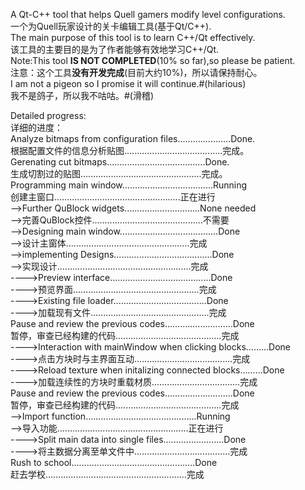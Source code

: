 A Qt-C++ tool that helps Quell gamers modify level configurations.  
一个为Quell玩家设计的关卡编辑工具(基于Qt/C++).  
The main purpose of this tool is to learn C++/Qt effectively.  
该工具的主要目的是为了作者能够有效地学习C++/Qt.  
Note:This tool **IS NOT COMPLETED**(10% so far),so please be patient.  
注意：这个工具**没有开发完成**(目前大约10%)，所以请保持耐心。  
I am not a pigeon so I promise it will continue.#(hilarious)  
我不是鸽子，所以我不咕咕。#(滑稽)  
  
Detailed progress:  
详细的进度：  
Analyze bitmaps from configuration files.....................Done.  
根据配置文件的信息分析贴图.......................................完成。  
Gerenating cut bitmaps.......................................Done.  
生成切割过的贴图................................................完成。  
Programming main window....................................Running  
创建主窗口..................................................正在进行  
-->Further QuBlock widgets..............................None needed  
-->完善QuBlock控件............................................不需要  
-->Designing main window.......................................Done  
-->设计主窗体.................................................完成  
-->implementing Designs.......................................Done  
-->实现设计.....................................................完成  
---->Preview interface........................................Done  
---->预览界面..................................................完成  
---->Existing file loader.....................................Done  
---->加载现有文件...............................................完成  
Pause and review the previous codes...........................Done  
暂停，审查已经构建的代码..........................................完成  
---->Interaction with mainWindow when clicking blocks.........Done  
---->点击方块时与主界面互动.......................................完成  
---->Reload texture when initalizing connected blocks.........Done  
---->加载连续性的方块时重载材质...................................完成  
Pause and review the previous codes...........................Done  
暂停，审查已经构建的代码..........................................完成  
-->Import function............................................Running  
-->导入功能....................................................正在进行  
---->Split main data into single files........................Done  
---->将主数据分离至单文件中......................................完成  
Rush to school.................................................Done  
赶去学校........................................................完成  
